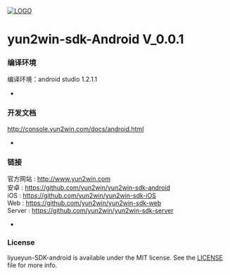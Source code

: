 [![LOGO](http://8225117.s21i-8.faiusr.com/4/ABUIABAEGAAg5o3ztwUoivKDrgQwuAE4Mg.png)](http://www.yun2win.com)
# yun2win-sdk-Android V_0.0.1

### 编译环境
编译环境：android studio 1.2.1.1

-
### 开发文档
http://console.yun2win.com/docs/android.html<br>



-
### 链接
官方网站 : http://www.yun2win.com<br>
安卓 : https://github.com/yun2win/yun2win-sdk-android<br>
iOS : https://github.com/yun2win/yun2win-sdk-iOS<br>
Web : https://github.com/yun2win/yun2win-sdk-web<br>
Server : https://github.com/yun2win/yun2win-sdk-server<br>

-
### License
liyueyun-SDK-android is available under the MIT license. See the [LICENSE](https://github.com/yun2win/yun2win-sdk-android/blob/master/LICENSE) file for more info.
